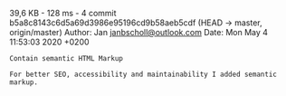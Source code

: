 



39,6 KB - 128 ms - 4
commit b5a8c8143c6d5a69d3986e95196cd9b58aeb5cdf (HEAD -> master, origin/master)
Author: Jan <janbscholl@outlook.com>
Date:   Mon May 4 11:53:03 2020 +0200

    Contain semantic HTML Markup
    
    For better SEO, accessibility and maintainability I added semantic markup.
